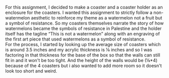 For this assignment, I decided to make a coaster and a coaster holder as an enclosure for the coasters. I wanted this assignment to strictly follow a non-watermelon aesthetic to reinforce my theme as a watermelon not a fruit but a symbol of resistance. So my coasters themselves narrate the story of how watermelons became the symbols of resistance in Palestine and the holder itself has the tagline “This is not a watermelon” along with an engraving of the first art piece that used watermelons as a symbol of resistance. 
</br>
For the process, I started by looking up the average size of coasters which is around 3.5 inches and my acrylic thickness is ⅛ inches and so I was factoring in that thickness for the base of the box so that the walls can still fit in and it won't be too tight. And the height of the walls would be (⅛*4) because of the 4 coasters but i also wanted to add more room so it doesn't look too short and weird. 
</br> 


